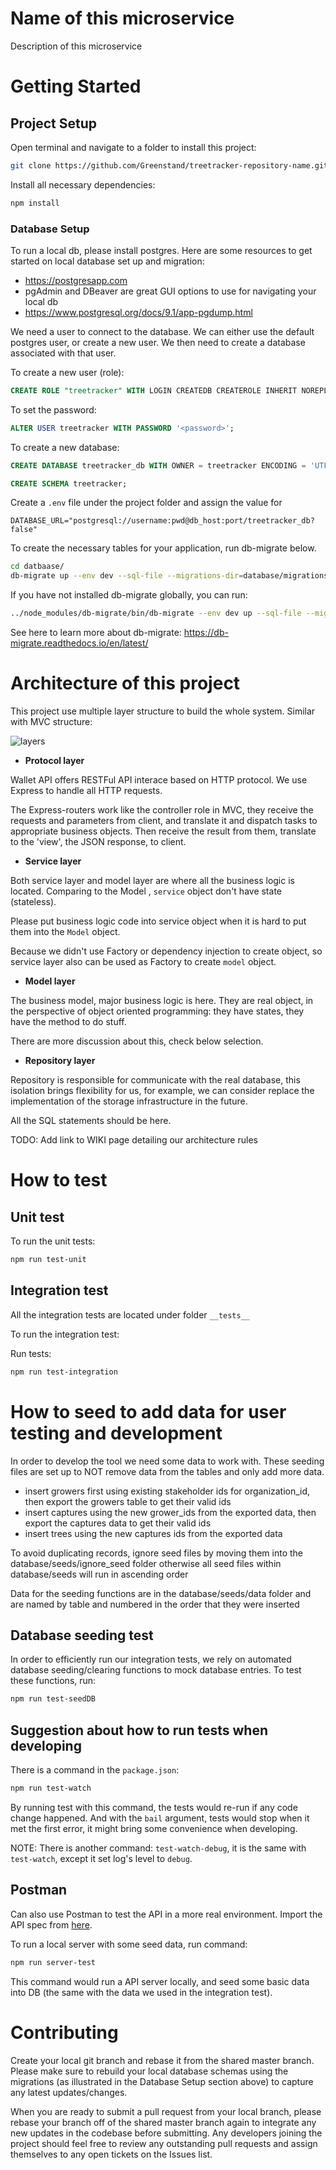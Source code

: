 # Name of this microservice

Description of this microservice

# Getting Started

## Project Setup

Open terminal and navigate to a folder to install this project:

```bash
git clone https://github.com/Greenstand/treetracker-repository-name.git

```
Install all necessary dependencies:

```bash
npm install
```
### Database Setup

To run a local db, please install postgres.
Here are some resources to get started on local database set up and migration:
* https://postgresapp.com
* pgAdmin and DBeaver are great GUI options to use for navigating your local db
* https://www.postgresql.org/docs/9.1/app-pgdump.html

We need a user to connect to the database. We can either use the default postgres user, or create a new user. We then need to create a database associated with that user.

To create a new user (role):
```SQL
CREATE ROLE "treetracker" WITH LOGIN CREATEDB CREATEROLE INHERIT NOREPLICATION CONNECTION LIMIT -1;
```
To set the password:
```SQL
ALTER USER treetracker WITH PASSWORD '<password>';
```
To create a new database:
```SQL
CREATE DATABASE treetracker_db WITH OWNER = treetracker ENCODING = 'UTF8';

CREATE SCHEMA treetracker;
```
Create a `.env` file under the project folder and assign the value for
```
DATABASE_URL="postgresql://username:pwd@db_host:port/treetracker_db?false"
```

To create the necessary tables for your application, run db-migrate below.

```bash
cd datbaase/
db-migrate up --env dev --sql-file --migrations-dir=database/migrations --config=database/database.json
```

If you have not installed db-migrate globally, you can run:

```bash
../node_modules/db-migrate/bin/db-migrate --env dev up --sql-file --migrations-dir=database/migrations --config=database/database.json
```

See here to learn more about db-migrate: https://db-migrate.readthedocs.io/en/latest/

# Architecture of this project

This project use multiple layer structure to build the whole system. Similar with MVC structure:

![layers](/layers.png "layers")


* **Protocol layer**

Wallet API offers RESTFul API interace based on HTTP protocol. We use Express to handle all HTTP requests.

The Express-routers work like the controller role in MVC, they receive the requests and parameters from client, and translate it and dispatch tasks to appropriate business objects. Then receive the result from them, translate to the 'view', the JSON response, to client.

* **Service layer**

Both service layer and model layer are where all the business logic is located. Comparing to the Model , `service` object don't have state (stateless).

Please put business logic code into service object when it is hard to put them into the `Model` object.

Because we didn't use Factory or dependency injection to create object, so service layer also can be used as Factory to create `model` object.

* **Model layer**

The business model, major business logic is here. They are real object, in the perspective of object oriented programming: they have states, they have the method to do stuff.

There are more discussion about this, check below selection.

* **Repository layer**

Repository is responsible for communicate with the real database, this isolation brings flexibility for us, for example, we can consider replace the implementation of the storage infrastructure in the future.

All the SQL statements should be here.


TODO: Add link to WIKI page detailing our architecture rules


# How to test

## Unit test

To run the unit tests:

```bash
npm run test-unit
```

## Integration test

All the integration tests are located under folder `__tests__`

To run the integration test:

Run tests:

```bash
npm run test-integration
```

# How to seed to add data for user testing and development
In order to develop the tool we need some data to work with.  These seeding files are set up to NOT remove data from the tables and only add more data.

- insert growers first using existing stakeholder ids for organization_id, then export the growers table to get their valid ids
- insert captures using the new grower_ids from the exported data, then export the captures data to get their valid ids
- insert trees using the new captures ids from the exported data

To avoid duplicating records, ignore seed files by moving them into the database/seeds/ignore_seed folder otherwise all seed files within database/seeds will run in ascending order

Data for the seeding functions are in the database/seeds/data folder and are named by table and numbered in the order that they were inserted

## Database seeding test
In order to efficiently run our integration tests, we rely on automated database seeding/clearing functions to mock database entries. To test these functions, run:

```bash
npm run test-seedDB
```

## Suggestion about how to run tests when developing

There is a command in the `package.json`:

```bash
npm run test-watch
```

By running test with this command, the tests would re-run if any code change happened. And with the `bail` argument, tests would stop when it met the first error, it might bring some convenience when developing.

NOTE: There is another command: `test-watch-debug`, it is the same with `test-watch`, except it set log's level to `debug`.

## Postman

Can also use Postman to test the API in a more real environment. Import the API spec from [here](https://github.com/Greenstand/treetracker-wallet-api/blob/master/docs/api/spec/treetracker-token-api.yaml).

To run a local server with some seed data, run command:

```bash
npm run server-test
```

This command would run a API server locally, and seed some basic data into DB (the same with the data we used in the integration test).



# Contributing

Create your local git branch and rebase it from the shared master branch. Please make sure to rebuild your local database schemas using the migrations (as illustrated in the Database Setup section above) to capture any latest updates/changes.

When you are ready to submit a pull request from your local branch, please rebase your branch off of the shared master branch again to integrate any new updates in the codebase before submitting. Any developers joining the project should feel free to review any outstanding pull requests and assign themselves to any open tickets on the Issues list.
